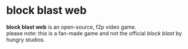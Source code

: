 # block blast web

**block blast web** is an open-source, f2p video game.  
please note: this is a fan-made game and not the official *block blast* by hungry studios.
